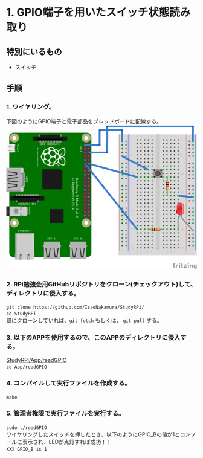 # 1. GPIO端子を用いたスイッチ状態読み取り
## 特別にいるもの
* スイッチ

## 手順
### 1. ワイヤリング。
下図のようにGPIO端子と電子部品をブレッドボードに配線する。  
![Wiring](https://github.com/IsaoNakamura/StudyRPi/blob/master/Doc/Wiring/RPi_ReadGPIO/RPi_ReadGPIO_bread.png?raw=true)

### 2. RPi勉強会用GitHubリポジトリをクローン(チェックアウト)して、ディレクトリに侵入する。  
``git clone https://github.com/IsaoNakamura/StudyRPi/``  
``cd StudyRPi``  
  既にクローンしていれば、``git fetch`` もしくは、 ``git pull`` する。

### 3. 以下のAPPを使用するので、このAPPのディレクトリに侵入する。  
[StudyRPi/App/readGPIO](https://github.com/IsaoNakamura/StudyRPi/blob/master/App/readGPIO)  
``cd App/readGPIO`` 

### 4. コンパイルして実行ファイルを作成する。  
``make``  

### 5. 管理者権限で実行ファイルを実行する。  
``sudo ./readGPIO``  
ワイヤリングしたスイッチを押したとき、以下のようにGPIO_Bの値が1とコンソールに表示され、LEDが点灯すれば成功！！  
``XXX GPIO_B is 1``
